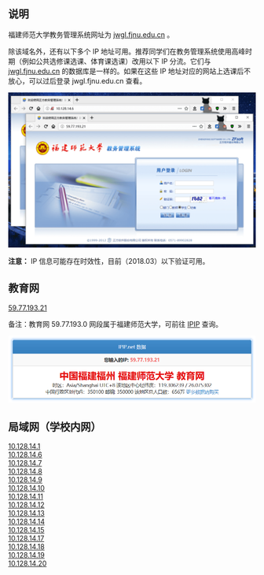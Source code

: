 ## 说明

福建师范大学教务管理系统网址为 [jwgl.fjnu.edu.cn](http://jwgl.fjnu.edu.cn) 。  

除该域名外，还有以下多个 IP 地址可用。推荐同学们在教务管理系统使用高峰时期（例如公共选修课选课、体育课选课）改用以下 IP 分流。它们与 [jwgl.fjnu.edu.cn](http://jwgl.fjnu.edu.cn) 的数据库是一样的。如果在这些 IP 地址对应的网站上选课后不放心，可以过后登录 jwgl.fjnu.edu.cn 查看。

![browse.png](img/browse.png)

**注意：** IP 信息可能存在时效性，目前（2018.03）以下验证可用。

## 教育网  

[59.77.193.21](http://59.77.193.21)  

备注：教育网 59.77.193.0 网段属于福建师范大学，可前往 [IPIP](https://www.ipip.net/) 查询。  

![福建师范大学教育网IP](img/cernet.png)  

## 局域网（学校内网）  

[10.128.14.1](http://10.128.14.1)  
[10.128.14.6](http://10.128.14.6)  
[10.128.14.7](http://10.128.14.7)  
[10.128.14.8](http://10.128.14.8)  
[10.128.14.9](http://10.128.14.9)  
[10.128.14.10](http://10.128.14.10)  
[10.128.14.11](http://10.128.14.11)  
[10.128.14.12](http://10.128.14.12)  
[10.128.14.13](http://10.128.14.13)  
[10.128.14.14](http://10.128.14.14)  
[10.128.14.15](http://10.128.14.15)  
[10.128.14.17](http://10.128.14.17)  
[10.128.14.18](http://10.128.14.18)  
[10.128.14.19](http://10.128.14.19)  
[10.128.14.20](http://10.128.14.20)  

